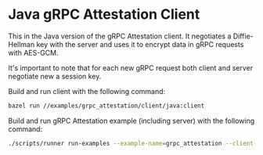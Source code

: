 # Java gRPC Attestation Client

This in the Java version of the gRPC Attestation client. It negotiates a
Diffie-Hellman key with the server and uses it to encrypt data in gRPC requests
with AES-GCM.

It's important to note that for each new gRPC request both client and server
negotiate new a session key.

Build and run client with the following command:

```bash
bazel run //examples/grpc_attestation/client/java:client
```

Build and run gRPC Attestation example (including server) with the following
command:

```bash
./scripts/runner run-examples --example-name=grpc_attestation --client-variant=java
```
